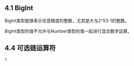## 4.1 BigInt

BigInt类型能够表示任意精度的整数，尤其是大与2^53-1的整数。

BigInt类型的值不允许与Number类型的值一起进行混合数学运算。

## 4.4 可选链运算符

`?.`

